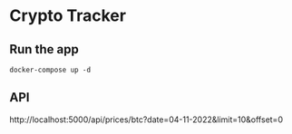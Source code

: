 # Crypto Tracker

## Run the app
`docker-compose up -d`

## API 
http://localhost:5000/api/prices/btc?date=04-11-2022&limit=10&offset=0
